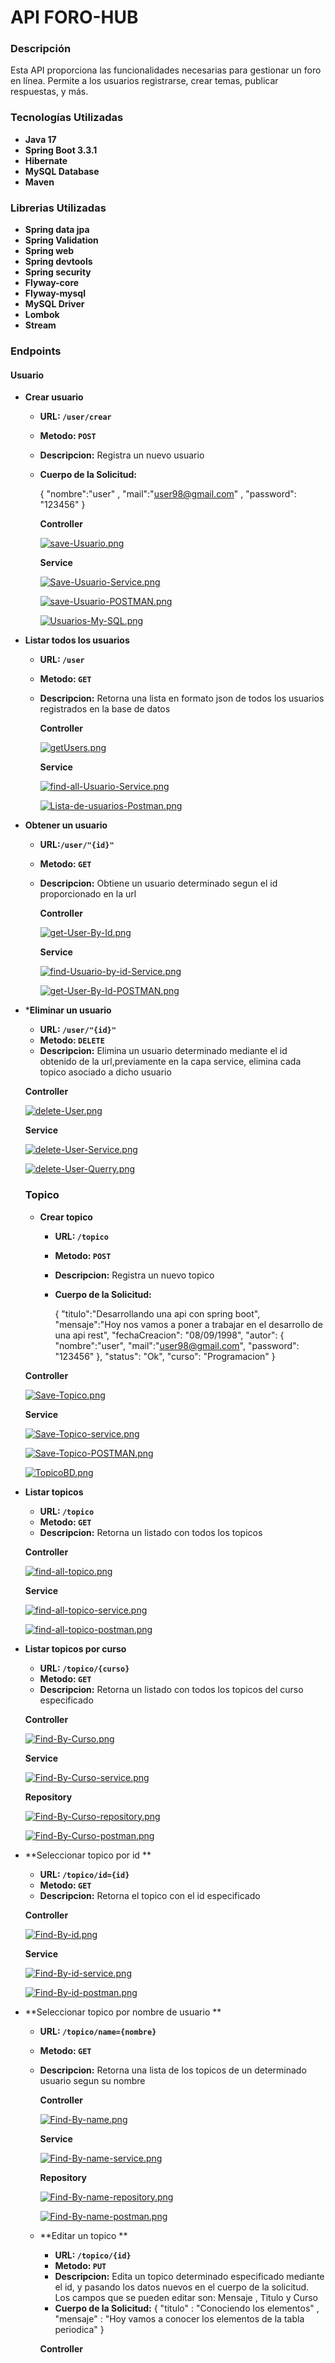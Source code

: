 # API FORO-HUB

### Descripción

Esta API proporciona las funcionalidades necesarias para gestionar un foro en línea. Permite a los usuarios registrarse, crear temas, publicar respuestas, y más.

### Tecnologías Utilizadas

- **Java 17**
- **Spring Boot 3.3.1**
- **Hibernate**
- **MySQL Database**
- **Maven**

### Librerias Utilizadas

- **Spring data jpa**
- **Spring Validation**
- **Spring web**
- **Spring devtools**
- **Spring security**
- **Flyway-core**
- **Flyway-mysql**
- **MySQL Driver**
- **Lombok**
- **Stream**


### Endpoints

#### Usuario 
- **Crear usuario**
   - **URL: `/user/crear`**
   - **Metodo: `POST`**
   - **Descripcion:** Registra un nuevo usuario
   - **Cuerpo de la Solicitud:**
   
      { "nombre":"user" , "mail":"user98@gmail.com" , "password": "123456" }
 
     **Controller**

     [![save-Usuario.png](https://i.postimg.cc/KcpdH2fV/save-Usuario.png)](https://postimg.cc/146C8bLc)
 
      **Service**

     [![Save-Usuario-Service.png](https://i.postimg.cc/RCgj7qNN/Save-Usuario-Service.png)](https://postimg.cc/5jF7145V)

     [![save-Usuario-POSTMAN.png](https://i.postimg.cc/wvZn351z/save-Usuario-POSTMAN.png)](https://postimg.cc/yghLbZhp)

     [![Usuarios-My-SQL.png](https://i.postimg.cc/8C3ZbpNB/Usuarios-My-SQL.png)](https://postimg.cc/mcY3LGct)

     
 - **Listar todos los usuarios**
   - **URL: `/user`**
   - **Metodo: `GET`**
   - **Descripcion:** Retorna una lista en formato json de todos los usuarios registrados en la base de datos

      **Controller**
      
      [![getUsers.png](https://i.postimg.cc/4yZ8MWMW/getUsers.png)](https://postimg.cc/VrGB0Wzt)
  
      **Service**
  
      [![find-all-Usuario-Service.png](https://i.postimg.cc/DZyx0dQ5/find-all-Usuario-Service.png)](https://postimg.cc/hJ6L3m57)

      [![Lista-de-usuarios-Postman.png](https://i.postimg.cc/QtZS96Xj/Lista-de-usuarios-Postman.png)](https://postimg.cc/mcV7Kyzn)


- **Obtener un usuario**
  - **URL:`/user/"{id}"`**
  - **Metodo: `GET`**
  - **Descripcion:** Obtiene un usuario determinado segun el id proporcionado en la url
 
    **Controller**

    [![get-User-By-Id.png](https://i.postimg.cc/c4kpgNPZ/get-User-By-Id.png)](https://postimg.cc/CzDPX9F6)

    **Service**
    
    [![find-Usuario-by-id-Service.png](https://i.postimg.cc/Vv0B07J9/find-Usuario-by-id-Service.png)](https://postimg.cc/dZvTzjmD)

    [![get-User-By-Id-POSTMAN.png](https://i.postimg.cc/cC4zCDmr/get-User-By-Id-POSTMAN.png)](https://postimg.cc/LYwD03Gp)

- ***Eliminar un usuario**
  - **URL: `/user/"{id}"`**
  - **Metodo: `DELETE`**
  - **Descripcion:** Elimina un usuario determinado mediante el id obtenido de la url,previamente en la capa service, elimina cada topico asociado a dicho usuario

   **Controller**
   
   [![delete-User.png](https://i.postimg.cc/KY0BFJR9/delete-User.png)](https://postimg.cc/06Jb0GGm)

   **Service**

   [![delete-User-Service.png](https://i.postimg.cc/SRMM64V5/delete-User-Service.png)](https://postimg.cc/JHR089fc)

   [![delete-User-Querry.png](https://i.postimg.cc/t4HcwtZZ/delete-User-Querry.png)](https://postimg.cc/D8B5bGcn)


  ### Topico
  - **Crear topico**
    - **URL: `/topico`**
    - **Metodo: `POST`**
    - **Descripcion:** Registra un nuevo topico
    - **Cuerpo de la Solicitud:**

      { 
    "titulo":"Desarrollando una api con spring boot", 
    "mensaje":"Hoy nos vamos a poner a trabajar en el desarrollo de una api rest", 
    "fechaCreacion": "08/09/1998", 
    "autor": {
        "nombre":"user", 
        "mail":"user98@gmail.com", 
        "password": "123456" 
    }, 
    "status": "Ok", 
    "curso": "Programacion" 
} 

   **Controller**

   [![Save-Topico.png](https://i.postimg.cc/9fMt2NFX/Save-Topico.png)](https://postimg.cc/K16grfMC)

   **Service**

   [![Save-Topico-service.png](https://i.postimg.cc/KYwp4gzM/Save-Topico-service.png)](https://postimg.cc/Y4Nzs0Qr)

   [![Save-Topico-POSTMAN.png](https://i.postimg.cc/509cfJQY/Save-Topico-POSTMAN.png)](https://postimg.cc/wtr4kSVg) 

   [![TopicoBD.png](https://i.postimg.cc/rsPzSQ2j/TopicoBD.png)](https://postimg.cc/GTvcRP2T) 


 - **Listar topicos**
    - **URL: `/topico`**
    - **Metodo: `GET`**
    - **Descripcion:** Retorna un listado con todos los topicos
   
   **Controller**

   [![find-all-topico.png](https://i.postimg.cc/CLxCTxMT/find-all-topico.png)](https://postimg.cc/vDCx5M63)

   **Service**

   [![find-all-topico-service.png](https://i.postimg.cc/44Bt5R68/find-all-topico-service.png)](https://postimg.cc/jCnLx9kN)

   [![find-all-topico-postman.png](https://i.postimg.cc/WzwdYKfw/find-all-topico-postman.png)](https://postimg.cc/p5yVp0vm)


 - **Listar topicos por curso**
    - **URL: `/topico/{curso}`**
    - **Metodo: `GET`**
    - **Descripcion:** Retorna un listado con todos los topicos del curso especificado

   **Controller**

   [![Find-By-Curso.png](https://i.postimg.cc/g2bp9wPg/Find-By-Curso.png)](https://postimg.cc/gnsQ82jh)

   **Service**

   [![Find-By-Curso-service.png](https://i.postimg.cc/y6JWsSwK/Find-By-Curso-service.png)](https://postimg.cc/Th6TchdN)

   **Repository**

   [![Find-By-Curso-repository.png](https://i.postimg.cc/XqFVF9by/Find-By-Curso-repository.png)](https://postimg.cc/9wm5HRzW)

   [![Find-By-Curso-postman.png](https://i.postimg.cc/Bv64pr33/Find-By-Curso-postman.png)](https://postimg.cc/nX6ycwMS)


- **Seleccionar topico por id **
    - **URL: `/topico/id={id}`**
    - **Metodo: `GET`**
    - **Descripcion:** Retorna el topico con el id especificado

   **Controller**
  
   [![Find-By-id.png](https://i.postimg.cc/kMx3QJS8/Find-By-id.png)](https://postimg.cc/6T5mwNY5)

  **Service**

   [![Find-By-id-service.png](https://i.postimg.cc/44124mt8/Find-By-id-service.png)](https://postimg.cc/7bfnmPK7)

   [![Find-By-id-postman.png](https://i.postimg.cc/T1PV3YMS/Find-By-id-postman.png)](https://postimg.cc/9RvRx2ft)

  
- **Seleccionar topico por nombre de usuario **
    - **URL: `/topico/name={nombre}`**
    - **Metodo: `GET`**
    - **Descripcion:** Retorna una lista de los topicos de un determinado usuario segun su nombre

      **Controller**
      
      [![Find-By-name.png](https://i.postimg.cc/xTJmxZ0K/Find-By-name.png)](https://postimg.cc/56JjjnQ0)

      **Service**

      [![Find-By-name-service.png](https://i.postimg.cc/76hhCChg/Find-By-name-service.png)](https://postimg.cc/dkMwpV81)

      **Repository**

      [![Find-By-name-repository.png](https://i.postimg.cc/YCtWrC6x/Find-By-name-repository.png)](https://postimg.cc/N5PMbYPy)

      [![Find-By-name-postman.png](https://i.postimg.cc/DwWKbqPf/Find-By-name-postman.png)](https://postimg.cc/TKXsz5sB)



  - **Editar un topico **
    - **URL: `/topico/{id}`**
    - **Metodo: `PUT`**
    - **Descripcion:** Edita un topico determinado especificado mediante el id, y pasando los datos nuevos en el cuerpo de la solicitud. Los campos que se pueden editar son: Mensaje , Titulo y Curso
    - **Cuerpo de la Solicitud:**
      { "titulo" : "Conociendo los elementos"  , "mensaje" : "Hoy vamos a conocer los elementos de la tabla periodica" }
      
    **Controller**

    

